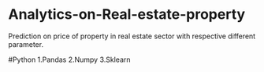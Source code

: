 # Analytics-on-Real-estate-property
Prediction on price of property in real estate sector with respective different parameter.

#Python
1.Pandas
2.Numpy
3.Sklearn

